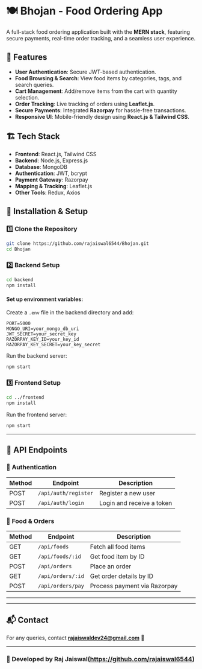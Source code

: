 # 🍽️ Bhojan - Food Ordering App

A full-stack food ordering application built with the **MERN stack**, featuring secure payments, real-time order tracking, and a seamless user experience.

## 🚀 Features

- **User Authentication**: Secure JWT-based authentication.
- **Food Browsing & Search**: View food items by categories, tags, and search queries.
- **Cart Management**: Add/remove items from the cart with quantity selection.
- **Order Tracking**: Live tracking of orders using **Leaflet.js**.
- **Secure Payments**: Integrated **Razorpay** for hassle-free transactions.
- **Responsive UI**: Mobile-friendly design using **React.js & Tailwind CSS**.

## 🏗️ Tech Stack

- **Frontend**: React.js, Tailwind CSS
- **Backend**: Node.js, Express.js
- **Database**: MongoDB
- **Authentication**: JWT, bcrypt
- **Payment Gateway**: Razorpay
- **Mapping & Tracking**: Leaflet.js
- **Other Tools**: Redux, Axios

## 🔧 Installation & Setup

### 1️⃣ Clone the Repository
```sh
git clone https://github.com/rajaiswal6544/Bhojan.git
cd Bhojan
```

### 2️⃣ Backend Setup
```sh
cd backend
npm install
```
#### Set up environment variables:
Create a `.env` file in the backend directory and add:
```env
PORT=5000
MONGO_URI=your_mongo_db_uri
JWT_SECRET=your_secret_key
RAZORPAY_KEY_ID=your_key_id
RAZORPAY_KEY_SECRET=your_key_secret
```
Run the backend server:
```sh
npm start
```

### 3️⃣ Frontend Setup
```sh
cd ../frontend
npm install
```
Run the frontend server:
```sh
npm start
```



---

## 📡 API Endpoints

### 🔑 **Authentication**
| Method | Endpoint          | Description         |
|--------|------------------|---------------------|
| POST   | `/api/auth/register` | Register a new user |
| POST   | `/api/auth/login`    | Login and receive a token |

### 🛒 **Food & Orders**
| Method | Endpoint            | Description              |
|--------|--------------------|--------------------------|
| GET    | `/api/foods`       | Fetch all food items     |
| GET    | `/api/foods/:id`   | Get food item by ID      |
| POST   | `/api/orders`       | Place an order  |
| GET   | `/api/orders/:id`   | Get order details by ID      |
| POST | `/api/orders/pay`   | Process payment via Razorpay      |
---
---
## 📬 Contact
For any queries, contact **rajaiswaldev24@gmail.com** 📩

---

### 📌 Developed by Raj Jaiswal(https://github.com/rajaiswal6544)
